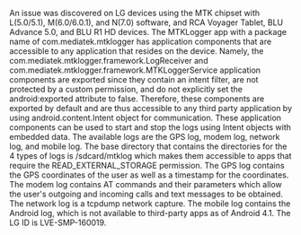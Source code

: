 An issue was discovered on LG devices using the MTK chipset with L(5.0/5.1), M(6.0/6.0.1), and N(7.0) software, and RCA Voyager Tablet, BLU Advance 5.0, and BLU R1 HD devices. The MTKLogger app with a package name of com.mediatek.mtklogger has application components that are accessible to any application that resides on the device. Namely, the com.mediatek.mtklogger.framework.LogReceiver and com.mediatek.mtklogger.framework.MTKLoggerService application components are exported since they contain an intent filter, are not protected by a custom permission, and do not explicitly set the android:exported attribute to false. Therefore, these components are exported by default and are thus accessible to any third party application by using android.content.Intent object for communication. These application components can be used to start and stop the logs using Intent objects with embedded data. The available logs are the GPS log, modem log, network log, and mobile log. The base directory that contains the directories for the 4 types of logs is /sdcard/mtklog which makes them accessible to apps that require the READ_EXTERNAL_STORAGE permission. The GPS log contains the GPS coordinates of the user as well as a timestamp for the coordinates. The modem log contains AT commands and their parameters which allow the user's outgoing and incoming calls and text messages to be obtained. The network log is a tcpdump network capture. The mobile log contains the Android log, which is not available to third-party apps as of Android 4.1. The LG ID is LVE-SMP-160019.